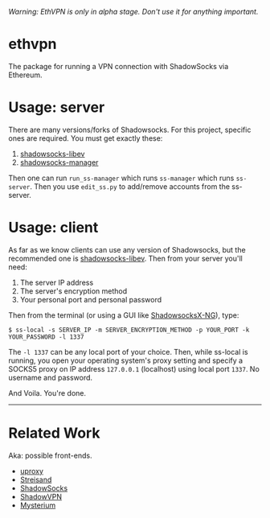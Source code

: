 _Warning: EthVPN is only in alpha stage.  Don't use it for anything important._

# ethvpn
The package for running a VPN connection with ShadowSocks via Ethereum.




# Usage: server

There are many versions/forks of Shadowsocks.  For this project, specific ones are required.  You must get exactly these:

1. [shadowsocks-libev](https://github.com/shadowsocks/shadowsocks-libev)
2. [shadowsocks-manager](https://github.com/shadowsocks/shadowsocks-manager)

Then one can run `run_ss-manager` which runs `ss-manager` which runs `ss-server`.  Then you use `edit_ss.py` to add/remove accounts from the ss-server.


# Usage: client

As far as we know clients can use any version of Shadowsocks, but the recommended one is [shadowsocks-libev](https://github.com/shadowsocks/shadowsocks-libev).  Then from your server you'll need:

1. The server IP address
2. The server's encryption method
3. Your personal port and personal password


Then from the terminal (or using a GUI like [ShadowsocksX-NG](https://github.com/shadowsocks/ShadowsocksX-NG)), type:

`$ ss-local -s SERVER_IP -m SERVER_ENCRYPTION_METHOD -p YOUR_PORT -k YOUR_PASSWORD -l 1337`

The `-l 1337` can be any local port of your choice.  Then, while ss-local is running, you open your operating system's proxy setting and specify a SOCKS5 proxy on IP address `127.0.0.1` (localhost) using local port `1337`.  No username and password.

And Voila.  You're done.

----
# Related Work

Aka: possible front-ends.

* [uproxy](http://uproxy.org)
* [Streisand](https://github.com/jlund/streisand)
* [ShadowSocks](https://github.com/shadowsocks/shadowsocks-libev)
* [ShadowVPN](https://github.com/clowwindy/ShadowVPN)
* [Mysterium](http://mysterium.network)
